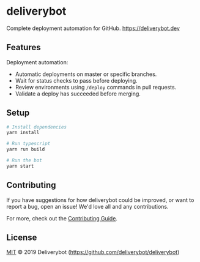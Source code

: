 # deliverybot

Complete deployment automation for GitHub. https://deliverybot.dev

## Features

Deployment automation:

- Automatic deployments on master or specific branches.
- Wait for status checks to pass before deploying.
- Review environments using `/deploy` commands in pull requests.
- Validate a deploy has succeeded before merging.

## Setup

```sh
# Install dependencies
yarn install

# Run typescript
yarn run build

# Run the bot
yarn start
```

## Contributing

If you have suggestions for how deliverybot could be improved, or want to report
a bug, open an issue! We'd love all and any contributions.

For more, check out the [Contributing Guide](CONTRIBUTING.md).

## License

[MIT](LICENSE) © 2019 Deliverybot (https://github.com/deliverybot/deliverybot)
